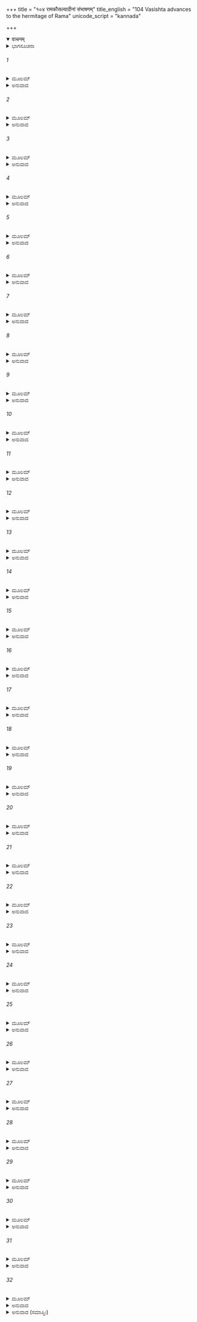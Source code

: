 +++
title = "१०४ रामकौसल्यादीनां संभाषणम्"
title_english = "104 Vasishta advances to the hermitage of Rama"
unicode_script = "kannada"

+++
<details open><summary>वाचनम्</summary>

<div class="audioEmbed"  caption="श्रीराम-हरिसीताराममूर्ति-घनपाठिभ्यां वचनम्" src="https://archive.org/download/Ramayana-recitation-Sriram-harisItArAmamUrti-Ghanapaati-v2/Kanda_2/Kanda_2_AYK-104-Rama_Kousalya_Deenam_Sambhashanam_.mp3"></div>
</details>



<details><summary>ಭಾಗಸೂಚನಾ</summary>

ವಸಿಷ್ಠರ ಜೊತೆಯಲ್ಲಿ ಹೊರಟ ಕೌಸಲ್ಯಾ, ಸುಮಿತ್ರೆಯರು ಮಂದಾಕಿನೀ ನದಿಯ ತೀರದಲ್ಲಿ ಬಹಳ ದುಃಖಿಸಿದುದು, ರಾಮ-ಲಕ್ಷ್ಮಣ-ಸೀತೆಯರು ಕೌಸಲ್ಯೆಯೇ ಮೊದಲಾದ ತಾಯಂದಿರಿಗೂ ವಸಿಷ್ಠರಿಗೂ ಅಭಿವಂದಿಸಿದುದು
</details>

###### 1


<details><summary>ಮೂಲಮ್</summary>

ವಸಿಷ್ಠಃ ಪುರತಃ ಕೃತ್ವಾ ದಾರಾನ್ ದಶರಥಸ್ಯ ಚ ।  
ಅಭಿಚಕ್ರಾಮ ತಂ ದೇಶಂ ರಾಮದರ್ಶನತರ್ಷಿತಃ ॥
</details>

<details><summary>ಅನುವಾದ</summary>

ಮಹರ್ಷಿ ವಸಿಷ್ಠರು ದಶರಥನ ರಾಣಿಯರನ್ನು ಮುಂದುಮಾಡಿಕೊಂಡು ಶ್ರೀರಾಮನನ್ನು ನೋಡುವ ಅಭಿಲಾಷೆಯಿಂದ ಅವನ ಆಶ್ರಮವಿರುವ ಸ್ಥಾನದ ಕಡೆಗೆ ಹೊರಟರು.॥1॥
</details>

###### 2


<details><summary>ಮೂಲಮ್</summary>

ರಾಜಪತ್ನ್ಯಶ್ಚ ಗಚ್ಛಂತ್ಯೋ ಮಂದಂ ಮಂದಾಕಿನೀಂ ಪ್ರತಿ ।  
ದದೃಶುಸ್ತತ್ರ ತತ್ತೀರ್ಥಂ ರಾಮಲಕ್ಷ್ಮಣಸೇವಿತಮ್ ॥
</details>

<details><summary>ಅನುವಾದ</summary>

ರಾಜನ ರಾಣಿಯರು ನಿಧಾನವಾಗಿ ನಡೆಯುತ್ತಾ ಮಂದಾಕಿನಿಯ ತೀರಕ್ಕೆ ಬಂದಾಗ ಅವರು ಅಲ್ಲಿ ಶ್ರೀರಾಮ ಮತ್ತು ಲಕ್ಷ್ಮಣರು ಸ್ನಾನಮಾಡುತ್ತಿದ್ದ ಘಟ್ಟವನ್ನು ನೋಡಿದರು.॥2॥
</details>

###### 3


<details><summary>ಮೂಲಮ್</summary>

ಕೌಸಲ್ಯಾ ಬಾಷ್ಪಪೂರ್ಣೇನ ಮುಖೇನ ಪರಿಶುಷ್ಯತಾ ।  
ಸುಮಿತ್ರಾಮಬ್ರವೀದ್ದೀನಾಂ ಯಶ್ಚಾನ್ಯಾರಾಜಯೋಷಿತಃ ॥
</details>

<details><summary>ಅನುವಾದ</summary>

ಆಗ ಕೌಸಲ್ಯೆಯ ಮುಖದಲ್ಲಿ ಅಶ್ರುಧಾರೆ ಹರಿಯುತ್ತಿತ್ತು. ಆಕೆಯು ಶುಷ್ಕಮುಖದಿಂದ ದೀನ ಸುಮಿತ್ರೆ ಮತ್ತು ಇತರ ರಾಣಿಯರಲ್ಲಿ ಹೇಳಿದಳು.॥3॥
</details>

###### 4


<details><summary>ಮೂಲಮ್</summary>

ಇದಂ ತೇಷಾಮನಾಥಾನಾಂ ಕ್ಲಿಷ್ಟಮಕ್ಲಿಷ್ಟಕರ್ಮಣಾಮ್ ।  
ವನೇ ಪ್ರಾಕ್ಕಲನಂ ತೀರ್ಥಂ ಯೇ ತೇ ನಿರ್ವಿಷಯೀಕೃತಾಃ ॥
</details>

<details><summary>ಅನುವಾದ</summary>

ಯಾರನ್ನು ರಾಜ್ಯದಿಂದ ಹೊರಹಾಕಲಾಗಿದೆಯೋ, ಬೇರೆಯವರಿಗೆ ಕ್ಲೇಶ ಕೊಡದಿರುವ ಕಾರ್ಯವನ್ನೇ ಮಾಡುವರೋ, ಆ ನನ್ನ ಅನಾಥ ಮಕ್ಕಳ ಈ ದುರ್ಗಮತಮ ತೀರ್ಥವಾಗಿದೆ. ಇದನ್ನು ಮೊಟ್ಟಮೊದಲು ಇವರು ಸ್ವೀಕರಿಸಿರುವರು.॥4॥
</details>

###### 5


<details><summary>ಮೂಲಮ್</summary>

ಇತಃ ಸುಮಿತ್ರೇ ಪುತ್ರಸ್ತೇ ಸದಾ ಜಲಮತಂದ್ರಿತಃ ।  
ಸ್ವಯಂ ಹರತಿ ಸೌಮಿತ್ರಿರ್ಮಮ ಪುತ್ರಸ್ಯಕಾರಣಾತ್ ॥
</details>

<details><summary>ಅನುವಾದ</summary>

ಸುಮಿತ್ರೇ! ಆಲಸ್ಯರಹಿತ ನಿನ್ನ ಪುತ್ರ ಲಕ್ಷ್ಮಣನು ಸ್ವತಃ ಬಂದು ಸದಾಕಾಲ ಇಲ್ಲಿಂದ ನನ್ನ ಪುತ್ರನಿಗಾಗಿ ನೀರನ್ನು ತೆಗೆದುಕೊಂಡು ಹೋಗುವನು.॥5॥
</details>

###### 6


<details><summary>ಮೂಲಮ್</summary>

ಜಘನ್ಯಮಪಿ ತೇ ಪುತ್ರಃ ಕೃತವಾನ್ ನ ತು ಗರ್ಹಿತಃ ।  
ಭ್ರಾತುರ್ಯದರ್ಥರಹಿತಂ ಸರ್ವಂ ತದ್ ಗರ್ಹಿತಂಗುಣೈಃ ॥
</details>

<details><summary>ಅನುವಾದ</summary>

ನಿನ್ನ ಪುತ್ರನು ಅತಿ ಸಣ್ಣದಾದ ಸೇವಾ ಕಾರ್ಯವನ್ನು ಸ್ವೀಕರಿಸಿದರೂ ಇದರಿಂದ ನಿಂದಿತನಾಗಲಿಲ್ಲ; ಯಾಕೆಂದರೆ ಸದ್ಗುಣಗಳಿಂದ ಕೂಡಿದ ಅಣ್ಣನ ಪ್ರಯೋಜನ ರಹಿತವಾದ ಎಲ್ಲ ಕಾರ್ಯಗಳು ನಿಂದಿತವಾಗುತ್ತವೆ.॥6॥
</details>

###### 7


<details><summary>ಮೂಲಮ್</summary>

ಅದ್ಯಾಯಮಪಿತೇ ಪುತ್ರಃ ಕ್ಲೇಶಾನಾಮತಥೋಚಿತಃ ।  
ನೀಚಾನರ್ಥಸಮಾಚಾರಂ ಸಜ್ಜಂ ಕರ್ಮ ಪ್ರಮುಂಚತು ॥
</details>

<details><summary>ಅನುವಾದ</summary>

ನಿನ್ನ ಈ ಪುತ್ರನೂ ಕೂಡ ಇಂದು ಸಹಿಸುತ್ತಿರುವ ಕ್ಲೇಶಗಳಿಗೆ ಯೋಗ್ಯನಲ್ಲ. ಈಗ ಶ್ರೀರಾಮನು ಮರಳಿದಾಗ, ನಿಮ್ನ ಶ್ರೇಣಿಯ ಜನರಿಗೆ ಯೋಗ್ಯವಾದ ದುಃಖಜನಕ ಕಾರ್ಯವು ಅವನ ಮುಂದೆ ಪ್ರಸ್ತುತವಾಗಿದೆಯೋ ಅದನ್ನು ಮಾಡುವ ಸಂದರ್ಭ ಅವನಿಗೆ ಇರಲಾರದು.॥7॥
</details>

###### 8


<details><summary>ಮೂಲಮ್</summary>

ದಕ್ಷಿಣಾಗ್ರೇಷು ದರ್ಭೇಷು ಸಾದದರ್ಶ ಮಹೀತಲೇ ।  
ಪಿತುರಿಂಗುದಿಪಿಣ್ಯಾಕಂ ನ್ಯಸ್ತಮಾಯತಲೋಚನಾ ॥
</details>

<details><summary>ಅನುವಾದ</summary>

ಮುಂದಕ್ಕೆ ಹೋಗಿ ವಿಶಾಲಲೋಚನೆ ಕೌಸಲ್ಯೆಯು-ಶ್ರೀರಾಮನು ಭೂಮಿಯ ಮೇಲೆ ಹರಡಿದ ದಕ್ಷಿಣಾಗ್ರ ದರ್ಭೆಗಳ ಮೇಲೆ ತನ್ನ ತಂದೆಗಾಗಿ ಇರಿಸಿದ ಇಂಗುದಿಯ ಹಿಟ್ಟಿನ ಪಿಂಡಗಳನ್ನು ನೋಡಿದಳು.॥8॥
</details>

###### 9


<details><summary>ಮೂಲಮ್</summary>

ತಂ ಭೂಮೌ ಪಿತುರಾರ್ತೇನ ನ್ಯಸ್ತಂ ರಾಮೇಣ ವೀಕ್ಷ್ಯ ಸಾ ।  
ಉವಾಚ ದೇವೀ ಕೌಸಲ್ಯಾ ಸರ್ವಾ ದಶರಥಸ್ತ್ರಿಯಃ ॥
</details>

<details><summary>ಅನುವಾದ</summary>

ದುಃಖಿತನಾದ ರಾಮನು ತಂದೆಗಾಗಿ ನೆಲದಲ್ಲಿ ಇರಿಸಿದ ಆ ಪಿಂಡವನ್ನು ನೋಡಿ ದೇವೀ ಕೌಸಲ್ಯೆಯು ದಶರಥನ ಎಲ್ಲ ರಾಣಿಯರಲ್ಲಿ ಹೇಳಿದಳು.॥9॥
</details>

###### 10


<details><summary>ಮೂಲಮ್</summary>

ಇದಮಿಕ್ಷ್ವಾಕುನಾಥಸ್ಯ ರಾಘವಸ್ಯ ಮಹಾತ್ಮನಃ ।  
ರಾಘವೇಣ ಪಿತುರ್ದುತ್ತಂ ಪಶ್ಯತೈತದ್ ಯಥಾವಿಧಿ ॥
</details>

<details><summary>ಅನುವಾದ</summary>

ತಂಗಿಯರಿರಾ! ನೋಡಿ, ಶ್ರೀರಾಮನು ಇಕ್ಷ್ವಾಕು ಕುಲದ ಸ್ವಾಮಿ ರಘುಕುಲಭೂಷಣ ಮಹಾತ್ಮಾ ತಂದೆಗಾಗಿ ಇಲ್ಲಿ ವಿಧಿವತ್ತಾಗಿ ಪಿಂಡದಾನ ಮಾಡಿರುವನು.॥10॥
</details>

###### 11


<details><summary>ಮೂಲಮ್</summary>

ತಸ್ಯ ದೇವಸಮಾನಸ್ಯ ಪಾರ್ಥಿವಸ್ಯ ಮಹಾತ್ಮನಃ ।  
ನೈತದೌಪಯಿಕಂ ಮನ್ಯೇ ಭುಕ್ತಭೋಗಸ್ಯ ಭೋಜನಮ್ ॥
</details>

<details><summary>ಅನುವಾದ</summary>

ದೇವತೆಗಳಂತೆ ತೇಜಸ್ವೀ ಆ ಮಹಾಮನಾ ಭೂಪಾಲರು ನಾನಾ ಪ್ರಕಾರದ ಉತ್ತಮ ಭೋಗಗಳನ್ನು ಅನುಭವಿಸಿ ಬಿಟ್ಟಿರುವರು. ಅವರಿಗಾಗಿ ಈ ಭೋಜನ ಉಚಿತವಲ್ಲ ಎಂದೇ ನಾನು ತಿಳಿಯುತ್ತೇನೆ.॥11॥
</details>

###### 12


<details><summary>ಮೂಲಮ್</summary>

ಚತುರಂತಾಂ ಮಹೀಂ ಭುಕ್ತ್ವಾ ಮಹೇಂದ್ರಸದೃಶೋ ಭುವಿ ।  
ಕಥಮಿಂಗುದಿ ಪಿಣ್ಯಾಕಂ ಸ ಭುಂಕ್ತೇ ವಸುಧಾಧಿಪಃ ॥
</details>

<details><summary>ಅನುವಾದ</summary>

ಯಾರು ನಾಲ್ಕು ಸಮುದ್ರಗಳಿಂದ ಆವರಿಸಿದ ಪೃಥಿವಿಯ ರಾಜ್ಯವನ್ನು ಭೋಗಿಸಿ ಭೂತಳದಲ್ಲಿ ದೇವೇಂದ್ರನಂತೆ ಪ್ರತಾಪಿಯಾಗಿದ್ದರೋ, ಆ ದಶರಥ ಭೂಪಾಲರು ಇಂಗುದಿ ಹಿಟ್ಟಿನ ಪಿಂಡವನ್ನು ಹೇಗೆ ತಿನ್ನುವರು.॥12॥
</details>

###### 13


<details><summary>ಮೂಲಮ್</summary>

ಅತೋ ದುಃಖತರಂ ಲೋಕೇ ನ ಕಿಂಚಿತ್ ಪ್ರತಿಭಾತಿ ಮೇ ।  
ಯತ್ರ ರಾಮಃ ಪಿತುರ್ದದ್ಯಾದಿಂಗುದೀಕ್ಷೋದಮೃದ್ಧಿಮಾನ್ ॥
</details>

<details><summary>ಅನುವಾದ</summary>

ಜಗತ್ತಿನಲ್ಲಿ ಇದಕ್ಕಿಂತ ಮಿಗಿಲಾದ ಮಹಾದುಃಖವು ಬೇರೆ ಯಾವುದೂ ಕಂಡುಬರುವುದಿಲ್ಲ. ದೈವಕ್ಕೆ ಅಧೀನನಾಗಿ ಶ್ರೀರಾಮನು ಸಮೃದ್ಧಿಶಾಲಿ ಆಗಿದ್ದರೂ ತನ್ನ ಪಿತನಿಗೆ ಇಂಗುದಿಯ ಹಿಟ್ಟಿನ ಪಿಂಡ ಕೊಟ್ಟಿರುವನು.॥13॥
</details>

###### 14


<details><summary>ಮೂಲಮ್</summary>

ರಾಮೇಣೇಂಗುದಿಪಿಣ್ಯಾಕಂ ಪಿತುರ್ದತ್ತಂ ಸಮೀಕ್ಷ ಮೇ ।  
ಕಥಂ ದುಃಖೇನ ಹೃದಯಂ ನ ಸ್ಫೋಟತಿ ಸಹಸ್ರಧಾ ॥
</details>

<details><summary>ಅನುವಾದ</summary>

ಶ್ರೀರಾಮನು ತನ್ನ ತಂದೆಗೆ ಇಂಗುದಿ ಹಿಟ್ಟನ್ನು ಪ್ರದಾನ ಮಾಡಿರುವುದನ್ನು ನೋಡಿ ದುಃಖದಿಂದ ನನ್ನ ಹೃದಯವು ಏಕೆ ನುಚ್ಚುನೂರಾಗುವುದಿಲ್ಲ.॥14॥
</details>

###### 15


<details><summary>ಮೂಲಮ್</summary>

ಶ್ರುತಿಸ್ತು ಖಲ್ವಿಯಂಸತ್ಯಾ ಲೌಕಿಕೀ ಪ್ರತಿಭಾತಿ ಮೇ ।  
ಯದನ್ನಃ ಪುರುಷೋ ಭವತಿ ತದನ್ನಾಸ್ತಸ್ಯ ದೇವತಾಃ ॥
</details>

<details><summary>ಅನುವಾದ</summary>

‘ಮನುಷ್ಯನು ಯಾವ ಅನ್ನವನ್ನು ತಿನ್ನುವನೋ, ಅವನ ದೇವತೆಯು ಅದೇ ಅನ್ನವನ್ನು ಸ್ವೀಕರಿಸುವುದು’ ಈ ನಾಣ್ನುಡಿಯು ಸತ್ಯವಾದುದೆಂದೇ ಈಗ ನನಗೆ ಭಾಸವಾಗುತ್ತಿದೆ.॥15॥
</details>

###### 16


<details><summary>ಮೂಲಮ್</summary>

ಏವಮಾರ್ತಾಂ ಸಪತ್ನ್ಯಸ್ತಾ ಜಗ್ಮುರಾಶ್ವಾಸ್ಯ ತಾಂ ತದಾ ।  
ದದೃಶುಶ್ಚಾಶ್ರಮೇ ರಾಮಂ ಸ್ವರ್ಗಚ್ಯುತಮಿವಾಮರಮ್ ॥
</details>

<details><summary>ಅನುವಾದ</summary>

ಈ ಪ್ರಕಾರ ಶೋಕದಿಂದ ಆರ್ತಳಾದ ಕೌಸಲ್ಯೆಯನ್ನು ಆಗ ಆಕೆಯ ಸವತಿಯರು ಸಮಜಾಯಿಸಿ ಮುಂದಕ್ಕೆ ಕರೆದುಕೊಂಡು ಹೋದರು. ಆಶ್ರಮವನ್ನು ತಲುಪಿ ಅವರೆಲ್ಲರೂ - ಸ್ವರ್ಗದಿಂದ ಬಿದ್ದ ದೇವತೆಯಂತೆ ಕಂಡುಬರುವ ಶ್ರೀರಾಮನನ್ನು ನೋಡಿದರು.॥16॥
</details>

###### 17


<details><summary>ಮೂಲಮ್</summary>

ತಂ ಭೋಗೈಃ ಸಂಪರಿತ್ಯಕ್ತಂ ರಾಮಂ ಸಂಪ್ರೇಕ್ಷ್ಯ ಮಾತರಃ ।  
ಆರ್ತಾ ಮುಮುಚುರಶ್ರೂಣಿ ಸಸ್ವರಂಶೋಕಕರ್ಶಿತಾಃ ॥
</details>

<details><summary>ಅನುವಾದ</summary>

ಭೋಗಗಳನ್ನು ಪರಿತ್ಯಜಿಸಿ ತಪಸ್ವೀ ಜೀವನವನ್ನು ನಡೆಸುತ್ತಿರುವ ಶ್ರೀರಾಮನನ್ನು ನೋಡಿ ಅವನ ತಾಯಂದಿರು ಶೋಕಾತುರರಾಗಿ, ಆರ್ತಭಾವದಿಂದ ಬಿಕ್ಕಿ-ಬಿಕ್ಕಿ ಅಳುತ್ತಾ ಕಂಬನಿಗರೆದರು.॥17॥
</details>

###### 18


<details><summary>ಮೂಲಮ್</summary>

ತಾಸಾಂ ರಾಮಃ ಸಮುತ್ಥಾಯ ಜಗ್ರಾಹ ಚರಣಾಂಬುಜಾನ್ ।  
ಮಾತೄಣಾಂ ಮನುಜವ್ಯಾಘ್ರಃ ಸರ್ವಾಸಾಂಸತ್ಯಸಂಗರಃ ॥
</details>

<details><summary>ಅನುವಾದ</summary>

ಸತ್ಯಪ್ರತಿಜ್ಞನಾದ ನರಶ್ರೇಷ್ಠ ಶ್ರೀರಾಮನು ತಾಯಂದಿರನ್ನು ನೋಡಿದೊಡನೆ ಎದ್ದು ನಿಂತು, ಕ್ರಮವಾಗಿ ಎಲ್ಲರ ಚರಣಗಳಲ್ಲಿ ವಂದಿಸಿಕೊಂಡನು.॥18॥
</details>

###### 19


<details><summary>ಮೂಲಮ್</summary>

ತಾಃ ಪಾಣಿಭಿಃ ಸುಖಸ್ಪರ್ಶೈರ್ಮೃದ್ವಂಗುಲಿತಲೈಃ ಶುಭೈಃ ।  
ಪ್ರಮಮಾರ್ಜೂ ರಜಃ ಪೃಷ್ಠಾದ್ ರಾಮಸ್ಯಾಯತಲೋಚನಾಃ ॥
</details>

<details><summary>ಅನುವಾದ</summary>

ವಿಶಾಲನೇತ್ರಗಳುಳ್ಳ ತಾಯಂದಿರು ಸ್ನೇಹವಶರಾಗಿ ಕೋಮಲ ಬೆರಳುಗಳುಳ್ಳ ಸ್ಪರ್ಶಸುಖಮಯ ಸುಂದರ ಕೈಗಳಿಂದ ಶ್ರೀರಾಮನ ಬೆನ್ನಿನ ಧೂಳನ್ನು ಒರೆಸಿದರು.॥19॥
</details>

###### 20


<details><summary>ಮೂಲಮ್</summary>

ಸೌಮಿತ್ರರಪಿ ತಾಃ ಸರ್ವಾ ಮಾತೃಃ ಸಂಪ್ರೇಕ್ಷ್ಯ ದುಃಖಿತಃ ।  
ಅಭ್ಯವಾದಯದಾಸಕ್ತಂ ಶನೈ ರಾಮಾದನಂತರಮ್ ॥
</details>

<details><summary>ಅನುವಾದ</summary>

ಶ್ರೀರಾಮನ ಬಳಿಕ ಲಕ್ಷ್ಮಣನೂ ಆ ಎಲ್ಲ ದುಃಖಿತರಾದ ತಾಯಂದಿರನ್ನು ನೋಡಿ ದುಃಖಿತನಾಗಿ, ಸ್ನೇಹಪೂರ್ವಕವಾಗಿ ನಿಧಾನವಾಗಿ ನಮಸ್ಕಾರ ಮಾಡಿದನು.॥20॥
</details>

###### 21


<details><summary>ಮೂಲಮ್</summary>

ಯಥಾ ರಾಮೇ ತಥಾ ತಸ್ಮಿನ್ಸರ್ವಾವವೃತಿರೇ ಸ್ತ್ರಿಯಃ ।  
ವೃತ್ತಿಂ ದಶರಥಾಜ್ಜಾತೇ ಲಕ್ಷ್ಮಣೇ ಶುಭಲಕ್ಷಣೇ ॥
</details>

<details><summary>ಅನುವಾದ</summary>

ಆ ಎಲ್ಲ ತಾಯಂದಿರು ಶ್ರೀರಾಮನೊಡನೆ ವರ್ತಿಸಿದಂತೆ ಉತ್ತಮ ಲಕ್ಷಣಗಳಿಂದ ಕೂಡಿದ ದಶರಥನಂದನ ಲಕ್ಷ್ಮಣನಲ್ಲಿಯೂ ವ್ಯವಹರಿಸಿದರು.॥21॥
</details>

###### 22


<details><summary>ಮೂಲಮ್</summary>

ಸೀತಾಪಿ ಚರಣಾಂಸ್ತಾಸಾಮುಪಸಂಗೃಹ್ಯ ದುಃಖಿತಾ ।  
ಶ್ವಶ್ರೂಣಾಮಶ್ರುಪೂರ್ಣಾಕ್ಷೀ ಸಂಬಭೂವಾಗ್ರತಃ ಸ್ಥಿತಾ ॥
</details>

<details><summary>ಅನುವಾದ</summary>

ಅನಂತರ ಕಂಬನಿ ತುಂಬಿದ ಕಣ್ಣುಗಳುಳ್ಳ ದುಃಖಿಯಾದ ಸೀತೆಯೂ ಎಲ್ಲ ಅತ್ತೆಯಂದಿರ ಚರಣಗಳಲ್ಲಿ ವಂದಿಸಿಕೊಂಡು ಅವರ ಮುಂದೆ ನಿಂತುಕೊಂಡಳು.॥22॥
</details>

###### 23


<details><summary>ಮೂಲಮ್</summary>

ತಾಂ ಪರಿಷ್ವಜ್ಯ ದುಃರ್ಖಾರ್ತಾಂ ಮಾತಾದುಹಿತರಂ ಯಥಾ ।  
ವನವಾಸಕೃತಾಂ ದೀನಾಂ ಕೌಸಲ್ಯಾ ವಾಕ್ಯಮಬ್ರವೀತ್ ॥
</details>

<details><summary>ಅನುವಾದ</summary>

ಆಗ ದುಃಖ ಪೀಡಿತಳಾದ ಕೌಸಲ್ಯೆಯು ತಾಯಿಯು ತನ್ನ ಮಗಳನ್ನು ಅಪ್ಪಿಕೊಳ್ಳುವಂತೆ ವನವಾಸದಿಂದಾಗಿ ದುರ್ಬಲಳಾದ ಸೀತೆಯನ್ನು ಎದೆಗೊತ್ತಿಕೊಂಡು ಹೀಗೆ ನುಡಿದಳು.॥23॥
</details>

###### 24


<details><summary>ಮೂಲಮ್</summary>

ವೈದೇಹರಾಜನ್ಯಸುತಾ ಸ್ನುಷಾ ದಶರಥಸ್ಯ ಚ ।  
ರಾಮಪತ್ನೀ ಕಥಂ ದುಃಖಂ ಸಂಪ್ರಾಪ್ತಾವಿಜನೇ ವನೇ ॥
</details>

<details><summary>ಅನುವಾದ</summary>

ವಿದೇಹ ರಾಜನ ಪುತ್ರೀ, ದಶರಥ ಮಹಾರಾಜರ ಸೊಸೆ ಹಾಗೂ ಶ್ರೀರಾಮನ ಪತ್ನೀ ಈ ನಿರ್ಜನ ವನದಲ್ಲಿ ಏಕೆ ದುಃಖ ಅನುಭವಿಸುತ್ತಿರುವಳು.॥24॥
</details>

###### 25


<details><summary>ಮೂಲಮ್</summary>

ಪದ್ಮಮಾತಪಸಂತಪ್ತಂ ಪರಿಕ್ಲಿಷ್ಟಮಿವೋತ್ಪಲಮ್ ।  
ಕಾಂಚನಂ ರಜಸಾ ಧ್ವಸ್ತಂ ಕ್ಲಿಷ್ಟಂ ಚಂದ್ರಮಿವಾಂಬುದೈಃ ॥
</details>

<details><summary>ಅನುವಾದ</summary>

ಮಗಳೇ! ನಿನ್ನ ಮುಖವು ಬಿಸಿಲಿನಿಂದ ಬಾಡಿದ ಕಮಲದಂತೆ, ಒಣಗಿಹೋದ ಉತ್ಪಲದಂತೆ, ಧೂಳು ಹಿಡಿದ ಬಂಗಾರದಂತೆ, ಮೋಡಗಳಿಂದ ಮುಚ್ಚಿದ ಚಂದ್ರನಂತೆ ಕಳಾಹೀನವಾಗಿದೆ.॥25॥
</details>

###### 26


<details><summary>ಮೂಲಮ್</summary>

ಮುಖಂ ತೇ ಪ್ರೇಕ್ಷ್ಯ ಮಾಂ ಶೋಕೋದಹತ್ಯಗ್ನಿರಿವಾಶ್ರಯಮ್ ।  
ಭೃಶಂ ಮನಸಿ ವೈದೇಹಿ ವ್ಯಸನಾರಣಿಸಂಭವಃ ॥
</details>

<details><summary>ಅನುವಾದ</summary>

ವಿದೇಹ ನಂದಿನಿ! ಬೆಂಕಿಯು ತನ್ನ ಉತ್ಪತ್ತಿಸ್ಥಾನವಾದ ಕಟ್ಟಿಗೆಯನ್ನು ಸುಟ್ಟು ಬಿಡುವಂತೆಯೇ ನಿನ್ನ ಈ ಮುಖವನ್ನು ನೋಡಿ ನನ್ನ ಮನಸ್ಸಿನಲ್ಲಿ ಸಂಕಟರೂಪೀ ಅರಣಿಯಿಂದ ಉತ್ಪನ್ನವಾದ ಈ ಶೋಕಾಗ್ನಿಯು ನನ್ನನ್ನು ಸುಡುತ್ತಾ ಇದೆ.॥26॥
</details>

###### 27


<details><summary>ಮೂಲಮ್</summary>

ಬ್ರುವಂತ್ಯಾಮೇವಮಾರ್ತಾಯಾಂ ಜನನ್ಯಾಂಭರತಾಗ್ರಜಃ ।  
ಪಾದಾವಾಸಾದ್ಯ ಜಗ್ರಾಹ ವಸಿಷ್ಠಸ್ಯ ಚ ರಾಘವಃ ॥
</details>

<details><summary>ಅನುವಾದ</summary>

ಶೋಕಾಕುಲಳಾದ ತಾಯಿ ಈ ಪ್ರಕಾರ ವಿಲಾಪ ಮಾಡುತ್ತಿದ್ದಾಗ ಭರತಾಗ್ರಜನಾದ ಶ್ರೀರಾಮನು ವಸಿಷ್ಠರ ಚರಣಗಳಲ್ಲಿ ಬಿದ್ದು ಎರಡೂ ಕಾಲುಗಳನ್ನು ಹಿಡಿದುಕೊಂಡನು.॥27॥
</details>

###### 28


<details><summary>ಮೂಲಮ್</summary>

ಪುರೋಹಿತಸ್ಯಾಗ್ನಿಸಮಸ್ಯ ತಸ್ಯ ವೈ  
ಬೃಹಸ್ಪತೇರಿಂದ್ರ ಇವಾಮರಾಧಿಪಃ ।  
ಪ್ರಗೃಹ್ಯ ಪಾದೌ ಸುಸಮೃದ್ಧತೇಜಸಃ  
ಸಹೈವ ತೇನೋಪವಿವೇಶ ರಾಘವಃ ॥
</details>

<details><summary>ಅನುವಾದ</summary>

ದೇವೇಂದ್ರನು ಬೃಹಸ್ಪತಿಯರ ಚರಣಗಳನ್ನು ಸ್ಪರ್ಶಿಸುವಂತೆಯೇ, ಅಗ್ನಿಯಂತೆ ತೇಜಸ್ಸುಳ್ಳ ಪುರೋಹಿತ ವಸಿಷ್ಠರ ಎರಡೂ ಚರಣಗಳನ್ನು ಹಿಡಿದು ಶ್ರೀರಾಮನು ಅವರೊಂದಿಗೆ ನೆಲದಲ್ಲಿ ಕುಳಿತನು.॥28॥
</details>

###### 29


<details><summary>ಮೂಲಮ್</summary>

ತತೋ ಜಘನ್ಯಂ ಸಹಿತೈಃ ಸ್ವಮಂತ್ರಿಭಿಃ  
ಪುರಪ್ರಧಾನೈಶ್ಚ ತಥೈವ ಸೈನಿಕೈಃ ।  
ಜನೇನ ಧರ್ಮಜ್ಞತಮೇನ ಧರ್ಮವಾ -  
ನುಪೋಪವಿಷ್ಟೋ ಭರತಸ್ತದಾಗ್ರಜಮ್ ॥
</details>

<details><summary>ಅನುವಾದ</summary>

ಅನಂತರ ಧರ್ಮಾತ್ಮ ಭರತನು ತನ್ನೊಂದಿಗೆ ಬಂದಿರುವ ಎಲ್ಲ ಮಂತ್ರಿಗಳು, ಮುಖ್ಯ-ಮುಖ್ಯ ಪುರವಾಸಿಗಳು, ಸೈನಿಕರು, ಪರಮ ಧರ್ಮಜ್ಞ ಪುರುಷರೊಂದಿಗೆ ತನ್ನಣ್ಣನ ಬಳಿಯಲ್ಲಿ ಅವನ ಹಿಂದೆ ಕುಳಿತುಕೊಂಡನು.॥29॥
</details>

###### 30


<details><summary>ಮೂಲಮ್</summary>

ಉಪೋಪವಿಷ್ಟಸ್ತು ತದಾತಿವೀರ್ಯವಾಂ -  
ಸ್ತಪಸ್ವಿವೇಷೇಣ ಸಮೀಕ್ಷ್ಯ ರಾಘವಮ್ ।  
ಶ್ರಿಯಾ ಜ್ವಲಂತಂ ಭರತಃ ಕೃತಾಂಜಲಿ -  
ರ್ಯಥಾ ಮಹೇಂದ್ರಃ ಪ್ರಯತಃ ಪ್ರಜಾಪತಿಮ್ ॥
</details>

<details><summary>ಅನುವಾದ</summary>

ಆಗ ಶ್ರೀರಾಮನ ಆಸನದ ಸಮೀಪ ಕುಳಿತುಕೊಂಡ ಅತ್ಯಂತ ಪರಾಕ್ರಮಿ ಭರತನು ದಿವ್ಯ ದೀಪ್ತಿಯಿಂದ ಪ್ರಕಾಶಿಸುತ್ತಿದ್ದ ಶ್ರೀರಘುನಾಥನನ್ನು ತಪಸ್ವಿಯ ವೇಷದಲ್ಲಿ ನೋಡಿ ಅವನ ಕುರಿತು ದೇವೇಂದ್ರನು ಪ್ರಜಾಪತಿ ಬ್ರಹ್ಮದೇವರಿಗೆ ಕೈಮುಗಿಯುವಂತೆಯೇ ವಿನೀತ ಭಾವದಿಂದ ಭರತನು ಕೈಮುಗಿದನು.॥30॥
</details>

###### 31


<details><summary>ಮೂಲಮ್</summary>

ಕಿಮೇಷ ವಾಕ್ಯಂ ಭರತೋಽದ್ಯ ರಾಘವಂ  
ಪ್ರಣಮ್ಯಸತ್ಕೃತ್ಯ ಚ ಸಾಧು ವಕ್ಷ್ಯತಿ ।  
ಇತೀವ ತಸ್ಯಾರ್ಯಜನಸ್ಯ ತತ್ತ್ವತೋ  
ಬಭೂವ ಕೌತೂಹಲಮುತ್ತಮಂ ತದಾ ॥
</details>

<details><summary>ಅನುವಾದ</summary>

ಆಗ ಅಲ್ಲಿ ಕುಳಿತಿರುವ ಶ್ರೇಷ್ಠಪುರುಷರ ಹೃದಯದಲ್ಲಿ ಯಥಾರ್ಥವಾಗಿ ಈ ಭರತನು ಶ್ರೀರಾಮಚಂದ್ರನಿಗೆ ಸತ್ಕಾರ ಪೂರ್ವಕವಾಗಿ ವಂದಿಸಿ ಇಂದು ಉತ್ತಮ ರೀತಿಯಿಂದ ಅವನಲ್ಲಿ ಏನು ಹೇಳುವನು? ಎಂಬ ಕುತೂಹಲ ಉಂಟಾಯಿತು.॥31॥
</details>

###### 32


<details><summary>ಮೂಲಮ್</summary>

ಸ ರಾಘವಃ ಸತ್ಯಧೃತಿಶ್ಚ ಲಕ್ಷ್ಮಣೋ  
ಮಹಾನುಭಾವೋ ಭರತಶ್ಚ ಧಾರ್ಮಿಕಃ ।  
ವೃತಾಃ ಸುಹೃದ್ಭಿಶ್ಚ ವಿರೇಜಿರೇಽಧ್ವರೇ  
ಯಥಾ ಸದಸ್ಯೈಃ ಸಹಿತಾಸ್ತ್ರಯೋಽಗ್ನಯಃ ॥
</details>

<details><summary>ಅನುವಾದ</summary>

ಆ ಸತ್ಯಪ್ರತಿಜ್ಞ ಶ್ರೀರಾಮ, ಮಹಾನುಭಾವ ಲಕ್ಷ್ಮಣ ಹಾಗೂ ಧರ್ಮಾತ್ಮಾ ಭರತ - ಈ ಮೂವರೂ ಸಹೋದರರು ತಮ್ಮ ಸುಹೃದರಿಂದ ಸುತ್ತುವರೆದು ಯಜ್ಞಶಾಲೆಯಲ್ಲಿ ಸದಸ್ಯರಿಂದ ಸುತ್ತುವರೆದ ತ್ರಿವಿಧ ಅಗ್ನಿಗಳಂತೆ ಶೋಭಿಸುತ್ತಿದ್ದರು.॥32॥
</details>

<details><summary>ಅನುವಾದ (ಸಮಾಪ್ತಿಃ)</summary>

ಶ್ರೀವಾಲ್ಮೀಕಿ ವಿರಚಿತ ಆರ್ಷರಾಮಾಯಣ ಆದಿಕಾವ್ಯದ ಅಯೋಧ್ಯಾಕಾಂಡದಲ್ಲಿ ಒಂದು ನೂರ ನಾಲ್ಕನೆಯ ಸರ್ಗ ಪೂರ್ಣವಾಯಿತು ॥104॥
</details>
